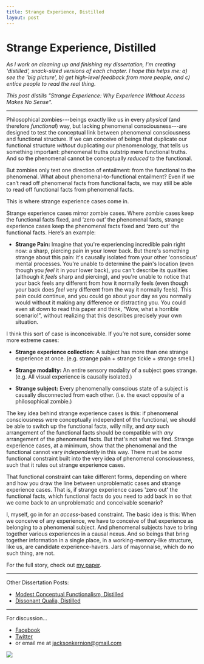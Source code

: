 ```yaml
---
title: Strange Experience, Distilled
layout: post
---
```


# Strange Experience, Distilled

_As I work on cleaning up and finishing my dissertation, I'm creating 'distilled', snack-sized versions of each chapter. I hope this helps me: a) see the 'big picture', b) get high-level feedback from more people, and c) entice people to read the real thing._

_This post distills "Strange Experience: Why Experience Without Access Makes No Sense"._

---

Philosophical zombies---beings exactly like us in every *physical* (and therefore *functional*) way, but lacking phenomenal consciousness---are designed to test the conceptual link between phenomenal consciousness and functional structure. If we can conceive of beings that duplicate our functional structure *without* duplicating our phenomenology, that tells us something important: phenomenal truths outstrip mere functional truths. And so the phenomenal cannot be conceptually *reduced* to the functional.

But zombies only test one direction of entailment: from the functional to the phenomenal. What about phenomenal-to-functional entailment? Even if we can’t read off phenomenal facts from functional facts, we may still be able to read off functional facts from phenomenal facts.

This is where strange experience cases come in.

Strange experience cases mirror zombie cases. Where zombie cases keep the functional facts fixed, and ‘zero out’ the phenomenal facts, strange experience cases keep the phenomenal facts fixed and ‘zero out’ the functional facts. Here’s an example:

- **Strange Pain:** Imagine that you're experiencing incredible pain right now: a sharp, piercing pain in your lower back. But there's something strange about this pain: it's causally isolated from your other 'conscious' mental processes. You're unable to determine the pain's location (even though you *feel* it in your lower back), you can't describe its qualities (although it *feels* sharp and piercing), and you're unable to notice that your back feels any different from how it normally feels (even though your back does *feel* very different from the way it normally feels). This pain could continue, and you could go about your day as you normally would without it making any difference or distracting you. You could even sit down to read this paper and think, "Wow, what a horrible scenario!", without realizing that this describes precisely your own situation.

I think this sort of case is inconceivable. If you’re not sure, consider some more extreme cases:

- **Strange experience collection:** A subject has more than one strange experience at once. (e.g. strange pain + strange tickle + strange smell.)

- **Strange modality:** An entire sensory modality of a subject goes strange. (e.g. All visual experience is causally isolated.)

- **Strange subject:** Every phenomenally conscious state of a subject is causally disconnected from each other. (i.e. the exact opposite of a philosophical zombie.)

The key idea behind strange experience cases is this: if phenomenal consciousness were conceptually independent of the functional, we should be able to switch up the functional facts, willy nilly, and *any* such arrangement of the functional facts should be compatible with *any* arrangement of the phenomenal facts. But that's not what we find. Strange experience cases, at a minimum, show that the phenomenal and the functional cannot vary _independently_ in this way. There must be *some* functional constraint built into the very idea of phenomenal consciousness, such that it rules out strange experience cases.

That functional constraint can take different forms, depending on where and how you draw the line between unproblematic cases and strange experience cases. That is, if strange experience cases 'zero out' the functional facts, which functional facts do you need to add back in so that we come back to an unproblematic and conceivable scenario?

I, myself, go in for an *access*-based constraint. The basic idea is this: When we conceive of any experience, we have to conceive of that experience as belonging to a phenomenal subject. And phenomenal subjects have to bring together various experiences in a causal nexus. And so beings that bring together information in a single place, in a working-memory-like structure, like us, are candidate experience-havers. Jars of mayonnaise, which do no such thing, are not.

For the full story, check out [my paper](http://jacksonkernion.com/files/Kernion%20-%20Strange%20Experience.pdf).

---

Other Dissertation Posts:

- [Modest Conceptual Functionalism, Distilled](http://jacksonkernion.com/posts/modest-conceptual-functionalism-distilled)
- [Dissonant Qualia, Distilled](http://jacksonkernion.com/posts/dissonant-qualia)

---

For discussion...
- [Facebook](https://www.facebook.com/jackson.kernion/posts/10156661178175132)
- [Twitter](https://twitter.com/JacksonKernion/status/1067572536240742400)
- or email me at jacksonkernion@gmail.com


<img src="http://jacksonkernion.com/assets/images/strange-experience.jpg" class="img-fluid">

